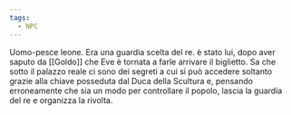 ```yaml
---
tags:
  - NPC
---
```


Uomo-pesce leone. Era una guardia scelta del re. è stato lui, dopo aver saputo da [[Goldo]] che Eve è tornata a farle arrivare il biglietto. Sa che sotto il palazzo reale ci sono dei segreti a cui si può accedere soltanto grazie alla chiave posseduta dal Duca della Scultura e, pensando erroneamente che sia un modo per controllare il popolo, lascia la guardia del re e organizza la rivolta.